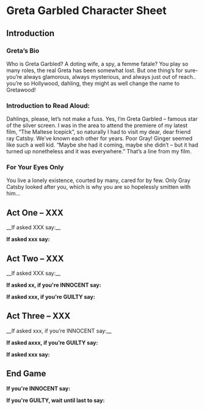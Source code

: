 <h1> Greta Garbled Character Sheet </h1>

<h2> Introduction </h2>

<h3> Greta’s Bio </h3>
<p>Who is Greta Garbled? A doting wife, a spy, a femme fatale? You play so many roles, the real Greta has been somewhat lost. But one thing’s for sure- you’re always glamorous, always mysterious, and always just out of reach.. you’re so Hollywood, dahling, they might as well change the name to Gretawood!  </p>

<h3> Introduction to Read Aloud: </h3>
<p>Dahlings, please, let’s not make a fuss. Yes, I’m Greta Garbled – famous star of the silver screen. I was in the area to attend the premiere of my latest film, “The Maltese Icepick”, so naturally I had to visit my dear, dear friend ray Catsby. We’ve known each other for years. Poor Gray! Ginger seemed like such a well kid. “Maybe she had it coming, maybe she didn’t – but it had turned up nonetheless and it was everywhere.” That’s a line from my film. </p>

<h3> For Your Eyes Only </h3>
<p>You live a lonely existence, courted by many, cared for by few. Only Gray Catsby looked after you, which is why you are so hopelessly smitten with him…  </p>


<h2> Act One – XXX </h2>
__If asked XXX say:__
<p>  </p>
  
__If asked xxx say:__
<p>  </p>

<h2> Act Two – XXX </h2>
__If asked XXX say:__
<p> </p>
  
__If asked xx, if you're INNOCENT say:__
<p>  </p>

__If asked xxx, if you're GUILTY say:__
<p> </p>

<h2> Act Three – XXX </h2>
__If asked xxx, if you’re INNOCENT say:__
<p>  </p>
  
__If asked axxx, if you’re GUILTY say:__
<p>  </p>

__If asked xxx say:__
<p> </p>

<h2> End Game </h2>

__If you're INNOCENT say:__
<p> </p>

__If you're GUILTY, wait until last to say:__
<p>  </p>

